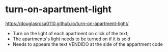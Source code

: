 # turn-on-apartment-light
https://douglasrosa0110.github.io/turn-on-apartment-light/
- Turn on the light of each apartment on click of the text;
- The apartments's light needs to be turned on if it is sold 
- Needs to appears the text VENDIDO at the side of the appartment code
